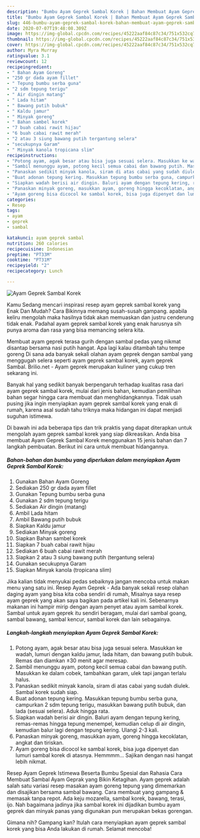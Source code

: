 ```yaml
---
description: "Bumbu Ayam Geprek Sambal Korek | Bahan Membuat Ayam Geprek Sambal Korek Yang Bikin Ngiler"
title: "Bumbu Ayam Geprek Sambal Korek | Bahan Membuat Ayam Geprek Sambal Korek Yang Bikin Ngiler"
slug: 446-bumbu-ayam-geprek-sambal-korek-bahan-membuat-ayam-geprek-sambal-korek-yang-bikin-ngiler
date: 2020-07-07T19:48:08.309Z
image: https://img-global.cpcdn.com/recipes/45222aaf84c87c34/751x532cq70/ayam-geprek-sambal-korek-foto-resep-utama.jpg
thumbnail: https://img-global.cpcdn.com/recipes/45222aaf84c87c34/751x532cq70/ayam-geprek-sambal-korek-foto-resep-utama.jpg
cover: https://img-global.cpcdn.com/recipes/45222aaf84c87c34/751x532cq70/ayam-geprek-sambal-korek-foto-resep-utama.jpg
author: Myra Murray
ratingvalue: 3.1
reviewcount: 12
recipeingredient:
- " Bahan Ayam Goreng"
- "250 gr dada ayam fillet"
- " Tepung bumbu serba guna"
- "2 sdm tepung terigu"
- " Air dingin matang"
- " Lada hitam"
- " Bawang putih bubuk"
- " Kaldu jamur"
- " Minyak goreng"
- " Bahan sambel korek"
- "7 buah cabai rawit hijau"
- "6 buah cabai rawit merah"
- "2 atau 3 siung bawang putih tergantung selera"
- "secukupnya Garam"
- " Minyak kanola tropicana slim"
recipeinstructions:
- "Potong ayam, agak besar atau bisa juga sesuai selera. Masukkan ke wadah, lumuri dengan kaldu jamur, lada hitam, dan bawang putih bubuk. Remas dan diamkan ±30 menit agar meresap."
- "Sambil menunggu ayam, potong kecil semua cabai dan bawang putih. Masukkan ke dalam cobek, tambahkan garam, ulek tapi jangan terlalu halus."
- "Panaskan sedikit minyak kanola, siram di atas cabai yang sudah diulek. Sambal korek sudah siap."
- "Buat adonan tepung kering. Masukkan tepung bumbu serba guna, campurkan 2 sdm tepung terigu, masukkan bawang putih bubuk, dan lada (sesuai selera). Aduk hingga rata."
- "Siapkan wadah berisi air dingin. Baluri ayam dengan tepung kering, remas-remas hingga tepung menempel, kemudian celup di air dingin, kemudian balur lagi dengan tepung kering. Ulangi 2-3 kali."
- "Panaskan minyak goreng, masukkan ayam, goreng hingga kecoklatan, angkat dan tiriskan."
- "Ayam goreng bisa dicocol ke sambal korek, bisa juga dipenyet dan lumuri sambal korek di atasnya. Hemmmm... Sajikan dengan nasi hangat lebih nikmat."
categories:
- Resep
tags:
- ayam
- geprek
- sambal

katakunci: ayam geprek sambal 
nutrition: 260 calories
recipecuisine: Indonesian
preptime: "PT33M"
cooktime: "PT31M"
recipeyield: "2"
recipecategory: Lunch

---
```



![Ayam Geprek Sambal Korek](https://img-global.cpcdn.com/recipes/45222aaf84c87c34/751x532cq70/ayam-geprek-sambal-korek-foto-resep-utama.jpg)

Kamu Sedang mencari inspirasi resep ayam geprek sambal korek yang Enak Dan Mudah? Cara Bikinnya memang susah-susah gampang. apabila keliru mengolah maka hasilnya tidak akan memuaskan dan justru cenderung tidak enak. Padahal ayam geprek sambal korek yang enak harusnya sih punya aroma dan rasa yang bisa memancing selera kita.

Membuat ayam geprek terasa gurih dengan sambal pedas yang nikmat disantap bersama nasi putih hangat. Apa lagi kalau ditambah tahu tempe goreng Di sana ada banyak sekali olahan ayam geprek dengan sambal yang menggugah selera seperti ayam geprek sambal korek, ayam geprek Sambal. Brilio.net - Ayam geprek merupakan kuliner yang cukup tren sekarang ini.

Banyak hal yang sedikit banyak berpengaruh terhadap kualitas rasa dari ayam geprek sambal korek, mulai dari jenis bahan, kemudian pemilihan bahan segar hingga cara membuat dan menghidangkannya. Tidak usah pusing jika ingin menyiapkan ayam geprek sambal korek yang enak di rumah, karena asal sudah tahu triknya maka hidangan ini dapat menjadi suguhan istimewa.


Di bawah ini ada beberapa tips dan trik praktis yang dapat diterapkan untuk mengolah ayam geprek sambal korek yang siap dikreasikan. Anda bisa membuat Ayam Geprek Sambal Korek menggunakan 15 jenis bahan dan 7 langkah pembuatan. Berikut ini cara untuk membuat hidangannya.

<!--inarticleads1-->

##### Bahan-bahan dan bumbu yang diperlukan dalam menyiapkan Ayam Geprek Sambal Korek:

1. Gunakan  Bahan Ayam Goreng
1. Sediakan 250 gr dada ayam fillet
1. Gunakan  Tepung bumbu serba guna
1. Gunakan 2 sdm tepung terigu
1. Sediakan  Air dingin (matang)
1. Ambil  Lada hitam
1. Ambil  Bawang putih bubuk
1. Siapkan  Kaldu jamur
1. Sediakan  Minyak goreng
1. Siapkan  Bahan sambel korek
1. Siapkan 7 buah cabai rawit hijau
1. Sediakan 6 buah cabai rawit merah
1. Siapkan 2 atau 3 siung bawang putih (tergantung selera)
1. Gunakan secukupnya Garam
1. Siapkan  Minyak kanola (tropicana slim)


Jika kalian tidak menyukai pedas sebaiknya jangan mencoba untuk makan menu yang satu ini. Resep Ayam Geprek - Ada banyak sekali resep olahan daging ayam yang bisa kita coba sendiri di rumah, Misalnya saya resep ayam geprek yang akan saya bagikan pada artikel kali ini. Sebenarnya makanan ini hampir mirip dengan ayam penyet atau ayam sambal korek. Sambal untuk ayam geprek itu sendiri beragam, mulai dari sambal goang, sambal bawang, sambal kencur, sambal korek dan lain sebagainya. 

<!--inarticleads2-->

##### Langkah-langkah menyiapkan Ayam Geprek Sambal Korek:

1. Potong ayam, agak besar atau bisa juga sesuai selera. Masukkan ke wadah, lumuri dengan kaldu jamur, lada hitam, dan bawang putih bubuk. Remas dan diamkan ±30 menit agar meresap.
1. Sambil menunggu ayam, potong kecil semua cabai dan bawang putih. Masukkan ke dalam cobek, tambahkan garam, ulek tapi jangan terlalu halus.
1. Panaskan sedikit minyak kanola, siram di atas cabai yang sudah diulek. Sambal korek sudah siap.
1. Buat adonan tepung kering. Masukkan tepung bumbu serba guna, campurkan 2 sdm tepung terigu, masukkan bawang putih bubuk, dan lada (sesuai selera). Aduk hingga rata.
1. Siapkan wadah berisi air dingin. Baluri ayam dengan tepung kering, remas-remas hingga tepung menempel, kemudian celup di air dingin, kemudian balur lagi dengan tepung kering. Ulangi 2-3 kali.
1. Panaskan minyak goreng, masukkan ayam, goreng hingga kecoklatan, angkat dan tiriskan.
1. Ayam goreng bisa dicocol ke sambal korek, bisa juga dipenyet dan lumuri sambal korek di atasnya. Hemmmm... Sajikan dengan nasi hangat lebih nikmat.


Resep Ayam Geprek Istimewa Beserta Bumbu Spesial dan Rahasia Cara Membuat Sambal Ayam Geprak yang Bikin Ketagihan. Ayam geprek adalah salah satu variasi resep masakan ayam goreng tepung yang dimemarkan dan disajikan bersama sambal bawang. Cara membuat yang gampang &amp; memasak tanpa repot. Ada keju mozarella, sambal korek, bawang, terasi, ijo. Nah bagaimana jadinya jika sambal korek ini dijadikan bumbu ayam geprek dan minyak panas yang digunakan pun merupakan bekas gorengan. 

Gimana nih? Gampang kan? Itulah cara menyiapkan ayam geprek sambal korek yang bisa Anda lakukan di rumah. Selamat mencoba!
